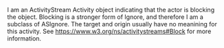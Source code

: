 I am an ActivityStream Activity object indicating that the actor is blocking the object. Blocking is a stronger form of Ignore, and therefore I am a subclass of ASIgnore. The target and origin usually have no meanining for this activity. See https://www.w3.org/ns/activitystreams#Block for more information.